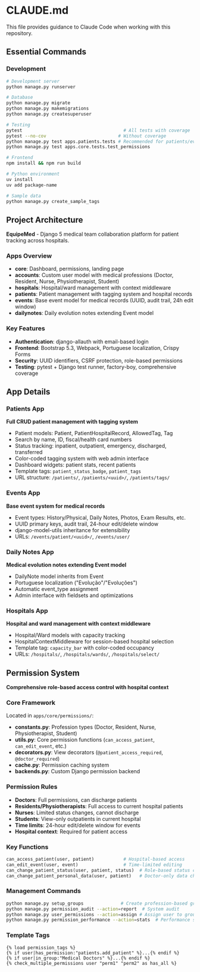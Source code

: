 # CLAUDE.md

This file provides guidance to Claude Code when working with this repository.

## Essential Commands

### Development
```bash
# Development server
python manage.py runserver

# Database
python manage.py migrate
python manage.py makemigrations
python manage.py createsuperuser

# Testing
pytest                                      # All tests with coverage
pytest --no-cov                           # Without coverage
python manage.py test apps.patients.tests # Recommended for patients/events/dailynotes apps
python manage.py test apps.core.tests.test_permissions

# Frontend
npm install && npm run build

# Python environment
uv install
uv add package-name

# Sample data
python manage.py create_sample_tags
```

## Project Architecture

**EquipeMed** - Django 5 medical team collaboration platform for patient tracking across hospitals.

### Apps Overview
- **core**: Dashboard, permissions, landing page
- **accounts**: Custom user model with medical professions (Doctor, Resident, Nurse, Physiotherapist, Student)
- **hospitals**: Hospital/ward management with context middleware
- **patients**: Patient management with tagging system and hospital records
- **events**: Base event model for medical records (UUID, audit trail, 24h edit window)
- **dailynotes**: Daily evolution notes extending Event model

### Key Features
- **Authentication**: django-allauth with email-based login
- **Frontend**: Bootstrap 5.3, Webpack, Portuguese localization, Crispy Forms
- **Security**: UUID identifiers, CSRF protection, role-based permissions
- **Testing**: pytest + Django test runner, factory-boy, comprehensive coverage

## App Details

### Patients App
**Full CRUD patient management with tagging system**
- Patient models: Patient, PatientHospitalRecord, AllowedTag, Tag
- Search by name, ID, fiscal/health card numbers
- Status tracking: inpatient, outpatient, emergency, discharged, transferred
- Color-coded tagging system with web admin interface
- Dashboard widgets: patient stats, recent patients
- Template tags: `patient_status_badge`, `patient_tags`
- URL structure: `/patients/`, `/patients/<uuid>/`, `/patients/tags/`

### Events App
**Base event system for medical records**
- Event types: History/Physical, Daily Notes, Photos, Exam Results, etc.
- UUID primary keys, audit trail, 24-hour edit/delete window
- django-model-utils inheritance for extensibility
- URLs: `/events/patient/<uuid>/`, `/events/user/`

### Daily Notes App
**Medical evolution notes extending Event model**
- DailyNote model inherits from Event
- Portuguese localization ("Evolução"/"Evoluções")
- Automatic event_type assignment
- Admin interface with fieldsets and optimizations

### Hospitals App
**Hospital and ward management with context middleware**
- Hospital/Ward models with capacity tracking
- HospitalContextMiddleware for session-based hospital selection
- Template tag: `capacity_bar` with color-coded occupancy
- URLs: `/hospitals/`, `/hospitals/wards/`, `/hospitals/select/`

## Permission System
**Comprehensive role-based access control with hospital context**

### Core Framework
Located in `apps/core/permissions/`:
- **constants.py**: Profession types (Doctor, Resident, Nurse, Physiotherapist, Student)
- **utils.py**: Core permission functions (`can_access_patient`, `can_edit_event`, etc.)
- **decorators.py**: View decorators (`@patient_access_required`, `@doctor_required`)
- **cache.py**: Permission caching system
- **backends.py**: Custom Django permission backend

### Permission Rules
- **Doctors**: Full permissions, can discharge patients
- **Residents/Physiotherapists**: Full access to current hospital patients
- **Nurses**: Limited status changes, cannot discharge
- **Students**: View-only outpatients in current hospital
- **Time limits**: 24-hour edit/delete window for events
- **Hospital context**: Required for patient access

### Key Functions
```python
can_access_patient(user, patient)           # Hospital-based access
can_edit_event(user, event)                 # Time-limited editing
can_change_patient_status(user, patient, status)  # Role-based status changes
can_change_patient_personal_data(user, patient)   # Doctor-only data changes
```

### Management Commands
```bash
python manage.py setup_groups              # Create profession-based groups
python manage.py permission_audit --action=report  # System audit
python manage.py user_permissions --action=assign # Assign user to group
python manage.py permission_performance --action=stats  # Performance stats
```

### Template Tags
```django
{% load permission_tags %}
{% if user|has_permission:"patients.add_patient" %}...{% endif %}
{% if user|in_group:"Medical Doctors" %}...{% endif %}
{% check_multiple_permissions user "perm1" "perm2" as has_all %}
```